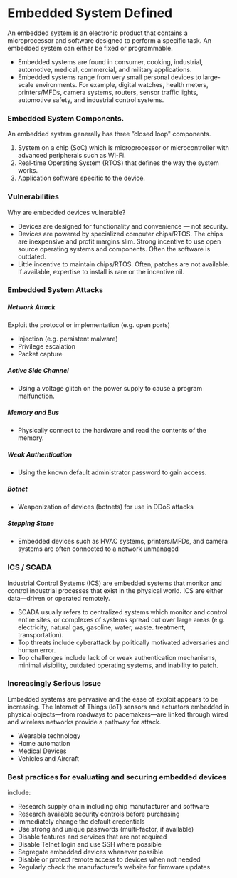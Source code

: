 # Embedded System Defined
An embedded system is an electronic product that contains a microprocessor and software designed to perform a specific task. An embedded system can either be fixed or programmable.
* Embedded systems are found in consumer, cooking, industrial, automotive, medical, commercial, and military applications.
* Embedded systems range from very small personal devices to large-scale environments. For example, digital watches, health meters, printers/MFDs, camera systems, routers, sensor traffic lights, automotive safety, and industrial control systems.

### Embedded System Components.
An embedded system generally has three ”closed loop" components.
1. System on a chip (SoC) which is microprocessor or microcontroller with advanced peripherals such as Wi-Fi.
2. Real-time Operating System (RTOS) that defines the way the system works.
3. Application software specific to the device.


### Vulnerabilities
Why are embedded devices vulnerable?
* Devices are designed for functionality and convenience — not security.
* Devices are powered by specialized computer chips/RTOS. The chips are inexpensive and profit margins slim. Strong incentive to use open source operating systems and components. Often the software is outdated.
* Little incentive to maintain chips/RTOS. Often, patches are not available. If available, expertise to install is rare or the incentive nil.

### Embedded System Attacks
##### Network Attack
Exploit the protocol or implementation (e.g. open ports)
* Injection (e.g. persistent malware)
* Privilege escalation
* Packet capture

##### Active Side Channel
* Using a voltage glitch on the power supply to cause a program malfunction.

##### Memory and Bus
* Physically connect to the hardware and read the contents of the memory.

##### Weak Authentication
* Using the known default administrator password to gain access.

##### Botnet
* Weaponization of devices (botnets) for use in DDoS attacks

##### Stepping Stone
* Embedded devices such as HVAC systems, printers/MFDs, and camera systems are often connected to a network unmanaged

### ICS / SCADA
Industrial Control Systems (ICS) are embedded systems that monitor and control industrial processes that exist in the physical world. ICS are either data—driven or operated remotely.
* SCADA usually refers to centralized systems which monitor and control entire sites, or complexes of systems spread out over large areas (e.g. electricity, natural gas, gasoline, water, waste. treatment, transportation).
* Top threats include cyberattack by politically motivated adversaries and human error.
* Top challenges include lack of or weak authentication mechanisms, minimal visibility, outdated operating systems, and inability to patch.

### Increasingly Serious Issue
Embedded systems are pervasive and the ease of exploit appears to be increasing. The Internet of Things (loT) sensors and actuators embedded in physical objects—from roadways to pacemakers—are linked through wired and wireless networks
provide a pathway for attack.
* Wearable technology
* Home automation
* Medical Devices
* Vehicles and Aircraft

### Best practices for evaluating and securing embedded devices
include:
* Research supply chain including chip manufacturer and software
* Research available security controls before purchasing
* Immediately change the default credentials
* Use strong and unique passwords (multi-factor, if available)
* Disable features and services that are not required
* Disable Telnet login and use SSH where possible
* Segregate embedded devices whenever possible
* Disable or protect remote access to devices when not needed
* Regularly check the manufacturer’s website for firmware updates
